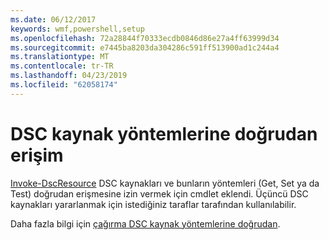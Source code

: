 ```yaml
---
ms.date: 06/12/2017
keywords: wmf,powershell,setup
ms.openlocfilehash: 72a28844f70333ecdb0846d86e27a4ff63999d34
ms.sourcegitcommit: e7445ba8203da304286c591ff513900ad1c244a4
ms.translationtype: MT
ms.contentlocale: tr-TR
ms.lasthandoff: 04/23/2019
ms.locfileid: "62058174"
---
```

# <a name="direct-access-to-dsc-resource-methods"></a>DSC kaynak yöntemlerine doğrudan erişim


[Invoke-DscResource](https://technet.microsoft.com/library/mt517869.aspx) DSC kaynakları ve bunların yöntemleri (Get, Set ya da Test) doğrudan erişmesine izin vermek için cmdlet eklendi. Üçüncü DSC kaynakları yararlanmak için istediğiniz taraflar tarafından kullanılabilir.

Daha fazla bilgi için [çağırma DSC kaynak yöntemlerine doğrudan](https://msdn.microsoft.com/powershell/dsc/directcallresource).
